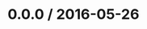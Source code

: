 <!--remark setext-->

<!--lint disable no-multiple-toplevel-headings -->

0.0.0 / 2016-05-26
==================
